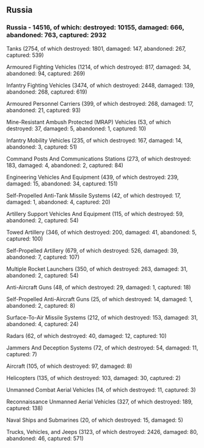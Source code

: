 
 
 ## Russia
 
 ### Russia - 14516, of which: destroyed: 10155, damaged: 666, abandoned: 763, captured: 2932

 

 

 Tanks (2754, of which destroyed: 1801, damaged: 147, abandoned: 267, captured: 539)

 Armoured Fighting Vehicles (1214, of which destroyed: 817, damaged: 34, abandoned: 94, captured: 269)

 Infantry Fighting Vehicles (3474, of which destroyed: 2448, damaged: 139, abandoned: 268, captured: 619)

 Armoured Personnel Carriers (399, of which destroyed: 268, damaged: 17, abandoned: 21, captured: 93)

 Mine-Resistant Ambush Protected (MRAP) Vehicles (53, of which destroyed: 37, damaged: 5, abandoned: 1, captured: 10)

 Infantry Mobility Vehicles (235, of which destroyed: 167, damaged: 14, abandoned: 3, captured: 51)

 Command Posts And Communications Stations (273, of which destroyed: 183, damaged: 4, abandoned: 2, captured: 84)

 Engineering Vehicles And Equipment (439, of which destroyed: 239, damaged: 15, abandoned: 34, captured: 151)

 Self-Propelled Anti-Tank Missile Systems (42, of which destroyed: 17, damaged: 1, abandoned: 4, captured: 20)

 Artillery Support Vehicles And Equipment (115, of which destroyed: 59, abandoned: 2, captured: 54)

 Towed Artillery (346, of which destroyed: 200, damaged: 41, abandoned: 5, captured: 100)

 Self-Propelled Artillery (679, of which destroyed: 526, damaged: 39, abandoned: 7, captured: 107)

 Multiple Rocket Launchers (350, of which destroyed: 263, damaged: 31, abandoned: 2, captured: 54)

 Anti-Aircraft Guns (48, of which destroyed: 29, damaged: 1, captured: 18)

 Self-Propelled Anti-Aircraft Guns (25, of which destroyed: 14, damaged: 1, abandoned: 2, captured: 8)

 Surface-To-Air Missile Systems (212, of which destroyed: 153, damaged: 31, abandoned: 4, captured: 24)

 Radars (62, of which destroyed: 40, damaged: 12, captured: 10)

 Jammers And Deception Systems (72, of which destroyed: 54, damaged: 11, captured: 7)

 Aircraft (105, of which destroyed: 97, damaged: 8)

 Helicopters (135, of which destroyed: 103, damaged: 30, captured: 2)

 Unmanned Combat Aerial Vehicles (14, of which destroyed: 11, captured: 3)

 Reconnaissance Unmanned Aerial Vehicles (327, of which destroyed: 189, captured: 138)

 Naval Ships and Submarines (20, of which destroyed: 15, damaged: 5)

 Trucks, Vehicles, and Jeeps (3123, of which destroyed: 2426, damaged: 80, abandoned: 46, captured: 571)

